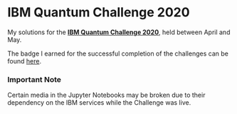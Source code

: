# IBM Quantum Challenge 2020
My solutions for the <b>[IBM Quantum Challenge 2020](https://quantum-computing.ibm.com/challenges)</b>, held between April and May.

The badge I earned for the successful completion of the challenges can be found [here](https://www.youracclaim.com/badges/90a8876e-bfc7-4e73-9338-878a7601c22f/public_url).

### Important Note
Certain media in the Jupyter Notebooks may be broken due to their dependency on the IBM services while the Challenge was live.
